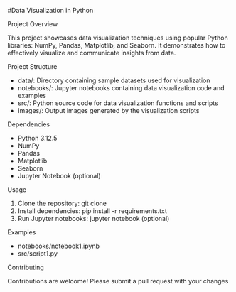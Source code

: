 #Data Visualization in Python

Project Overview

This project showcases data visualization techniques using popular Python libraries: NumPy, Pandas, Matplotlib, and Seaborn. It demonstrates how to effectively visualize and communicate insights from data.

Project Structure

- data/: Directory containing sample datasets used for visualization
- notebooks/: Jupyter notebooks containing data visualization code and examples
- src/: Python source code for data visualization functions and scripts
- images/: Output images generated by the visualization scripts

Dependencies

- Python 3.12.5
- NumPy
- Pandas
- Matplotlib
- Seaborn
- Jupyter Notebook (optional)

Usage

1. Clone the repository: git clone 
2. Install dependencies: pip install -r requirements.txt
3. Run Jupyter notebooks: jupyter notebook (optional)


Examples

- notebooks/notebook1.ipynb
- src/script1.py

Contributing

Contributions are welcome! Please submit a pull request with your changes
